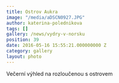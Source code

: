 ```yaml
---
title: Ostrov Aukra
image: "/media/aDSCN0927.JPG"
author: katerina-polednikova
tags: []
gallery: /news/vydry-v-norsku
position: 39
date: 2016-05-16 15:55:21.000000000 Z
category: gallery
layout: photo
---
```

Večerní výhled na rozloučenou s ostrovem
